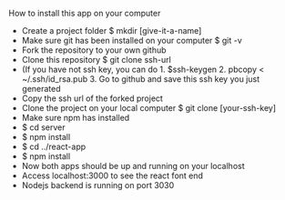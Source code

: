 How to install this app on your computer

- Create a project folder $ mkdir [give-it-a-name]
- Make sure git has been installed on your computer $ git -v
- Fork the repository to your own github
- Clone this repository $ git clone ssh-url
- (If you have not ssh key, you can do 1. $ssh-keygen 2. pbcopy < ~/.ssh/id_rsa.pub 3. Go to github and save this ssh key you just generated
- Copy the ssh url of the forked project 
- Clone the project on your local computer $ git clone [your-ssh-key]
- Make sure npm has installed
- $ cd server
- $ npm install
- $ cd ../react-app
- $ npm install
- Now both apps should be up and running on your localhost
- Access localhost:3000 to see the react font end
- Nodejs backend is running on port 3030